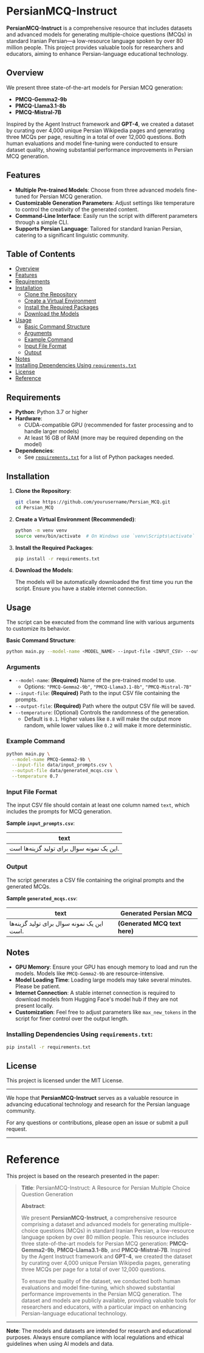 # PersianMCQ-Instruct

**PersianMCQ-Instruct** is a comprehensive resource that includes datasets and advanced models for generating multiple-choice questions (MCQs) in standard Iranian Persian—a low-resource language spoken by over 80 million people. This project provides valuable tools for researchers and educators, aiming to enhance Persian-language educational technology.

## Overview

We present three state-of-the-art models for Persian MCQ generation:

- **PMCQ-Gemma2-9b**
- **PMCQ-Llama3.1-8b**
- **PMCQ-Mistral-7B**

Inspired by the Agent Instruct framework and **GPT-4**, we created a dataset by curating over 4,000 unique Persian Wikipedia pages and generating three MCQs per page, resulting in a total of over 12,000 questions. Both human evaluations and model fine-tuning were conducted to ensure dataset quality, showing substantial performance improvements in Persian MCQ generation.

## Features

- **Multiple Pre-trained Models**: Choose from three advanced models fine-tuned for Persian MCQ generation.
- **Customizable Generation Parameters**: Adjust settings like temperature to control the creativity of the generated content.
- **Command-Line Interface**: Easily run the script with different parameters through a simple CLI.
- **Supports Persian Language**: Tailored for standard Iranian Persian, catering to a significant linguistic community.

## Table of Contents

- [Overview](#overview)
- [Features](#features)
- [Requirements](#requirements)
- [Installation](#installation)
  - [Clone the Repository](#clone-the-repository)
  - [Create a Virtual Environment](#create-a-virtual-environment)
  - [Install the Required Packages](#install-the-required-packages)
  - [Download the Models](#download-the-models)
- [Usage](#usage)
  - [Basic Command Structure](#basic-command-structure)
  - [Arguments](#arguments)
  - [Example Command](#example-command)
  - [Input File Format](#input-file-format)
  - [Output](#output)
- [Notes](#notes)
- [Installing Dependencies Using `requirements.txt`](#installing-dependencies-using-requirementstxt)
- [License](#license)
- [Reference](#reference)

## Requirements

- **Python**:  Python 3.7 or higher
- **Hardware**:
  - CUDA-compatible GPU (recommended for faster processing and to handle larger models)
  - At least 16 GB of RAM (more may be required depending on the model)
- **Dependencies**:
  - See [`requirements.txt`](#building-the-requirementstxt-file) for a list of Python packages needed.

## Installation

1. **Clone the Repository**:

   ```bash
   git clone https://github.com/yourusername/Persian_MCQ.git
   cd Persian_MCQ
   ```

2. **Create a Virtual Environment (Recommended)**:

   ```bash
   python -m venv venv
   source venv/bin/activate  # On Windows use `venv\Scripts\activate`
   ```

3. **Install the Required Packages**:

   ```bash
   pip install -r requirements.txt
   ```

4. **Download the Models**:

   The models will be automatically downloaded the first time you run the script. Ensure you have a stable internet connection.

## Usage

The script can be executed from the command line with various arguments to customize its behavior.

**Basic Command Structure**:

```bash
python main.py --model-name <MODEL_NAME> --input-file <INPUT_CSV> --output-file <OUTPUT_CSV> [--temperature <TEMPERATURE>]
```

### Arguments

- `--model-name`: **(Required)** Name of the pre-trained model to use.
  - Options: `"PMCQ-Gemma2-9b"`, `"PMCQ-Llama3.1-8b"`, `"PMCQ-Mistral-7B"`
- `--input-file`: **(Required)** Path to the input CSV file containing the prompts.
- `--output-file`: **(Required)** Path where the output CSV file will be saved.
- `--temperature`: (Optional) Controls the randomness of the generation.
  - Default is `0.1`. Higher values like `0.8` will make the output more random, while lower values like `0.2` will make it more deterministic.

### Example Command

```bash
python main.py \
  --model-name PMCQ-Gemma2-9b \
  --input-file data/input_prompts.csv \
  --output-file data/generated_mcqs.csv \
  --temperature 0.7
```

### Input File Format

The input CSV file should contain at least one column named `text`, which includes the prompts for MCQ generation.

**Sample `input_prompts.csv`**:

| text                                      |
|-------------------------------------------|
| این یک نمونه سوال برای تولید گزینه‌ها است. |

### Output

The script generates a CSV file containing the original prompts and the generated MCQs.

**Sample `generated_mcqs.csv`**:

| text                                      | Generated Persian MCQ                          |
|-------------------------------------------|------------------------------------------------|
| این یک نمونه سوال برای تولید گزینه‌ها است. | **(Generated MCQ text here)**                  |

## Notes

- **GPU Memory**: Ensure your GPU has enough memory to load and run the models. Models like `PMCQ-Gemma2-9b` are resource-intensive.
- **Model Loading Time**: Loading large models may take several minutes. Please be patient.
- **Internet Connection**: A stable internet connection is required to download models from Hugging Face's model hub if they are not present locally.
- **Customization**: Feel free to adjust parameters like `max_new_tokens` in the script for finer control over the output length.



### Installing Dependencies Using `requirements.txt`:

```bash
pip install -r requirements.txt
```

## License

This project is licensed under the MIT License.

---

We hope that **PersianMCQ-Instruct** serves as a valuable resource in advancing educational technology and research for the Persian language community.

For any questions or contributions, please open an issue or submit a pull request.

---

# Reference

This project is based on the research presented in the paper:

> **Title**: PersianMCQ-Instruct: A Resource for Persian Multiple Choice Question Generation
>
> **Abstract**:
>
> We present **PersianMCQ-Instruct**, a comprehensive resource comprising a dataset and advanced models for generating multiple-choice questions (MCQs) in standard Iranian Persian, a low-resource language spoken by over 80 million people. This resource includes three state-of-the-art models for Persian MCQ generation: **PMCQ-Gemma2-9b**, **PMCQ-Llama3.1-8b**, and **PMCQ-Mistral-7B**. Inspired by the Agent Instruct framework and **GPT-4**, we created the dataset by curating over 4,000 unique Persian Wikipedia pages, generating three MCQs per page for a total of over 12,000 questions.
>
> To ensure the quality of the dataset, we conducted both human evaluations and model fine-tuning, which showed substantial performance improvements in the Persian MCQ generation. The dataset and models are publicly available, providing valuable tools for researchers and educators, with a particular impact on enhancing Persian-language educational technology.

---

**Note**: The models and datasets are intended for research and educational purposes. Always ensure compliance with local regulations and ethical guidelines when using AI models and data.
